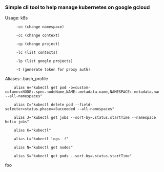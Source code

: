 ### Simple cli tool to help manage kubernetes on google gcloud

Usage:   k8s

		 -cn (change namespace)

		 -cc (change context)

		 -cp (change project)

		 -lc (list contexts)

		 -lp (list google projects)
		 
		 -t (generate token for proxy auth)

Aliases: .bash_profile

		alias A="kubectl get pod -o=custom-columns=NODE:.spec.nodeName,NAME:.metadata.name,NAMESPACE:.metadata.namespace --all-namespaces"

		alias C="kubectl delete pod --field-selector=status.phase==Succeeded --all-namespaces"

		alias J="kubectl get jobs --sort-by=.status.startTime --namespace helix-jobs"

		alias K="kubectl"

		alias L="kubectl logs -f"

		alias N="kubectl get nodes"

		alias S="kubectl get pods --sort-by=.status.startTime"
foo